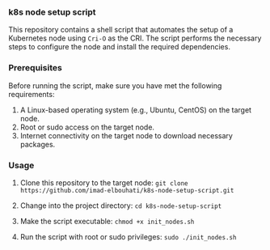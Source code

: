 ### k8s node setup script

This repository contains a shell script that automates the setup of a Kubernetes node using `Cri-O` as the CRI. The script performs the necessary steps to configure the node and install the required dependencies.

### Prerequisites

Before running the script, make sure you have met the following requirements:

1. A Linux-based operating system (e.g., Ubuntu, CentOS) on the target node.
2. Root or sudo access on the target node.
3. Internet connectivity on the target node to download necessary packages.

### Usage

1. Clone this repository to the target node:
`git clone https://github.com/imad-elbouhati/k8s-node-setup-script.git`

2. Change into the project directory:
`cd k8s-node-setup-script`

3. Make the script executable:
`chmod +x init_nodes.sh`

4. Run the script with root or sudo privileges:
`sudo ./init_nodes.sh`

